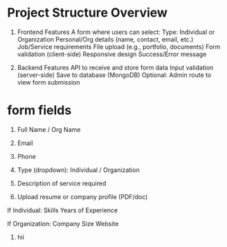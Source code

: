 # Project Structure Overview

1. Frontend Features
   A form where users can select:
   Type: Individual or Organization
   Personal/Org details (name, contact, email, etc.)
   Job/Service requirements
   File upload (e.g., portfolio, documents)
   Form validation (client-side)
   Responsive design
   Success/Error message

2. Backend Features
   API to receive and store form data
   Input validation (server-side)
   Save to database (MongoDB)
   Optional: Admin route to view form submission

# form fields

1. Full Name / Org Name

2. Email

3. Phone

4. Type (dropdown): Individual / Organization

5. Description of service required

6. Upload resume or company profile (PDF/doc)

If Individual:
Skills
Years of Experience

If Organization:
Company Size
Website

1. hii
